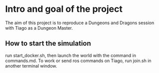 # Intro and goal of the project
The aim of this project is to reproduce a Dungeons and Dragons session with Tiago as a Dungeon Master.

## How to start the simulation
run start_docker.sh, then launch the world with the command in commands.md.
To work or send ros commands on Tiago, run join.sh in another terminal window. 
